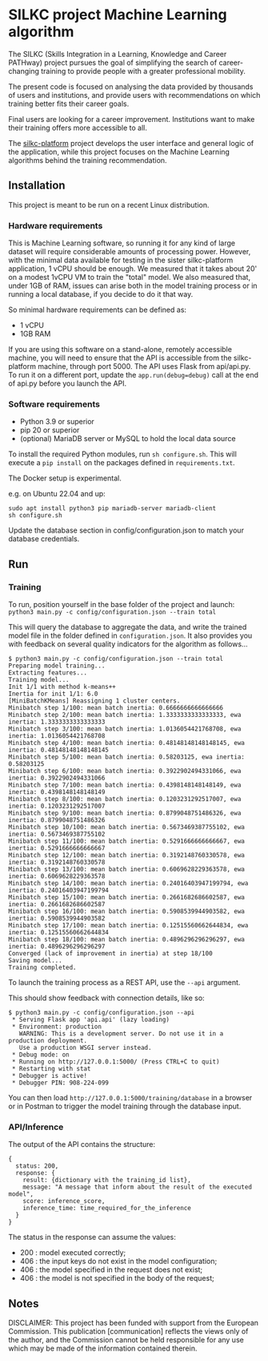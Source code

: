 # SILKC project Machine Learning algorithm

The SILKC (Skills Integration in a Learning, Knowledge and Career PATHway) project
pursues the goal of simplifying the search of career-changing training to provide
people with a greater professional mobility.

The present code is focused on analysing the data provided by thousands of users 
and institutions, and provide users with recommendations on which training better
fits their career goals.

Final users are looking for a career improvement.
Institutions want to make their training offers more accessible to all.

The [silkc-platform](https://github.com/silkc/silkc-platform) project develops the
user interface and general logic of the application, while this project focuses
on the Machine Learning algorithms behind the training recommendation.

## Installation

This project is meant to be run on a recent Linux distribution.

### Hardware requirements
This is Machine Learning software, so running it for any kind of large 
dataset will require considerable amounts of processing power. However,
with the minimal data available for testing in the sister silkc-platform
application, 1 vCPU should be enough. We measured that it takes about 20'
on a modest 1vCPU VM to train the "total" model.
We also measured that, under 1GB of RAM, issues can arise both in the
model training process or in running a local database, if you decide to
do it that way.

So minimal hardware requirements can be defined as:
* 1 vCPU
* 1GB RAM

If you are using this software on a stand-alone, remotely accessible machine,
you will need to ensure that the API is accessible from the silkc-platform 
machine, through port 5000.
The API uses Flask from api/api.py. To run it on a different port, update the
`app.run(debug=debug)` call at the end of api.py before you launch the API.

### Software requirements
* Python 3.9 or superior
* pip 20 or superior
* (optional) MariaDB server or MySQL to hold the local data source

To install the required Python modules, run `sh configure.sh`. 
This will execute a `pip install` on the packages defined in `requirements.txt`.

The Docker setup is experimental.

e.g. on Ubuntu 22.04 and up:
```
sudo apt install python3 pip mariadb-server mariadb-client
sh configure.sh
````

Update the database section in config/configuration.json to match your database credentials.

## Run

### Training

To run, position yourself in the base folder of the project and launch:
`python3 main.py -c config/configuration.json --train total`

This will query the database to aggregate the data, and write the trained model file in the folder defined in `configuration.json`.
It also provides you with feedback on several quality indicators for the algorithm as follows...
```
$ python3 main.py -c config/configuration.json --train total
Preparing model training...
Extracting features...
Training model...
Init 1/1 with method k-means++
Inertia for init 1/1: 6.0
[MiniBatchKMeans] Reassigning 1 cluster centers.
Minibatch step 1/100: mean batch inertia: 0.6666666666666666
Minibatch step 2/100: mean batch inertia: 1.3333333333333333, ewa inertia: 1.3333333333333333
Minibatch step 3/100: mean batch inertia: 1.0136054421768708, ewa inertia: 1.0136054421768708
Minibatch step 4/100: mean batch inertia: 0.48148148148148145, ewa inertia: 0.48148148148148145
Minibatch step 5/100: mean batch inertia: 0.58203125, ewa inertia: 0.58203125
Minibatch step 6/100: mean batch inertia: 0.3922902494331066, ewa inertia: 0.3922902494331066
Minibatch step 7/100: mean batch inertia: 0.4398148148148149, ewa inertia: 0.4398148148148149
Minibatch step 8/100: mean batch inertia: 0.1203231292517007, ewa inertia: 0.1203231292517007
Minibatch step 9/100: mean batch inertia: 0.8799048751486326, ewa inertia: 0.8799048751486326
Minibatch step 10/100: mean batch inertia: 0.5673469387755102, ewa inertia: 0.5673469387755102
Minibatch step 11/100: mean batch inertia: 0.5291666666666667, ewa inertia: 0.5291666666666667
Minibatch step 12/100: mean batch inertia: 0.3192148760330578, ewa inertia: 0.3192148760330578
Minibatch step 13/100: mean batch inertia: 0.6069628229363578, ewa inertia: 0.6069628229363578
Minibatch step 14/100: mean batch inertia: 0.24016403947199794, ewa inertia: 0.24016403947199794
Minibatch step 15/100: mean batch inertia: 0.2661682686602587, ewa inertia: 0.2661682686602587
Minibatch step 16/100: mean batch inertia: 0.5908539944903582, ewa inertia: 0.5908539944903582
Minibatch step 17/100: mean batch inertia: 0.12515560662644834, ewa inertia: 0.12515560662644834
Minibatch step 18/100: mean batch inertia: 0.4896296296296297, ewa inertia: 0.4896296296296297
Converged (lack of improvement in inertia) at step 18/100
Saving model...
Training completed.
```

To launch the training process as a REST API, use the `--api` argument.

This should show feedback with connection details, like so:
```
$ python3 main.py -c config/configuration.json --api
 * Serving Flask app 'api.api' (lazy loading)
 * Environment: production
   WARNING: This is a development server. Do not use it in a production deployment.
   Use a production WSGI server instead.
 * Debug mode: on
 * Running on http://127.0.0.1:5000/ (Press CTRL+C to quit)
 * Restarting with stat
 * Debugger is active!
 * Debugger PIN: 908-224-099
```
You can then load `http://127.0.0.1:5000/training/database` in a browser or in 
Postman to trigger the model training through the database input. 

### API/Inference

The output of the API contains the structure:

```
{
  status: 200,
  response: {
    result: {dictionary with the training_id list},
    message: "A message that inform about the result of the executed model",
    score: inference_score,
    inference_time: time_required_for_the_inference
  }
}
```

The status in the response can assume the values:
* 200 : model executed correctly;
* 406 : the input keys do not exist in the model configuration;
* 406 : the model specified in the request does not exist;
* 406 : the model is not specified in the body of the request;

## Notes

DISCLAIMER: This project has been funded with support from the European Commission.
This publication [communication] reflects the views only of the author, and the Commission cannot be held responsible for any use which may be made of the information contained therein.
